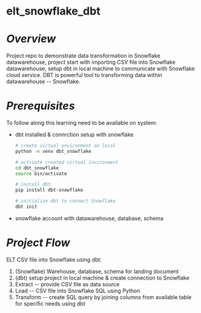 # elt_snowflake_dbt
# *Overview*
Project repo to demonstrate data transformation in Snowflake datawarehouse, project start with importing CSV file into Snowflake datawarehouse, setup dbt in local machine to communicate with Snowflake cloud service. DBT is powerful tool to transforming data within datawarehouse -- Snowflake. 
# *Prerequisites*
To follow along this learning need to be available on system:
- dbt installed & connrction setup with snowflake
  ```bash
  # create virtual environment on local
  python -m venv dbt_snowflake

  # activate created virtual invironment
  cd dbt_snowflake
  source bin/activate

  # install dbt
  pip install dbt-snowflake

  # initialize dbt to connect Snowflake
  dbt init
  ```
- snowflake account with datawarehouse, database, schema
# *Project Flow*
ELT CSV file into Snowflake using dbt:
1. (Snowflake) Warehouse, database, schema for landing document
2. (dbt) setup project in local machine & create connection to Snowflake
3. Extract -- provide CSV file as data source
4. Load -- CSV file into Snowflake SQL using Python
5. Transform -- create SQL query by joining columns from available table for specific needs using dbt 
